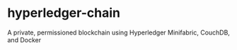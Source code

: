 # hyperledger-chain
A private, permissioned blockchain using Hyperledger Minifabric, CouchDB, and Docker
